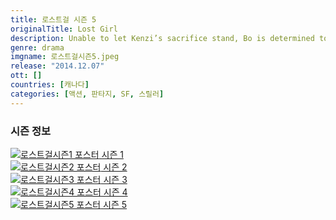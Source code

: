 ```yaml
---
title: 로스트걸 시즌 5
originalTitle: Lost Girl
description: Unable to let Kenzi’s sacrifice stand, Bo is determined to cross over to the other side and retrieve her friend’s soul. When she arrives in Valhalla, it will take all her cunning to find Kenzi, and all of her strength to keep her safe.
genre: drama
imgname: 로스트걸시즌5.jpeg
release: "2014.12.07"
ott: []
countries: [캐나다]
categories: [액션, 판타지, SF, 스릴러]
---
```


### 시즌 정보

<div class="season-list">
<div class="item">
<a href="/drama/로스트걸시즌1" >
<img src="/poster/로스트걸시즌1.jpeg" alt="로스트걸시즌1 포스터 ">
시즌 1</a>
</div>

<div class="item">
<a href="/drama/로스트걸시즌2" >
<img src="/poster/로스트걸시즌2.jpeg" alt="로스트걸시즌2 포스터 ">
시즌 2</a>
</div>

<div class="item">
<a href="/drama/로스트걸시즌3" >
<img src="/poster/로스트걸시즌3.jpeg" alt="로스트걸시즌3 포스터 ">
시즌 3</a>
</div>

<div class="item">
<a href="/drama/로스트걸시즌4" >
<img src="/poster/로스트걸시즌4.jpeg" alt="로스트걸시즌4 포스터 ">
시즌 4</a>
</div>

<div class="item">
<a href="/drama/로스트걸시즌5" >
<img src="/poster/로스트걸시즌5.jpeg" alt="로스트걸시즌5 포스터 ">
시즌 5</a>
</div>
</div>
